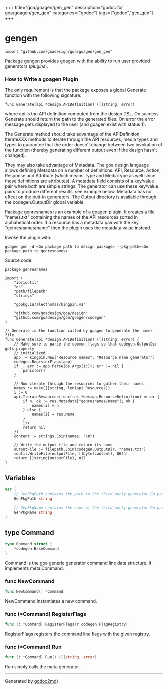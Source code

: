 +++
title="goa/goagen/gen_gen"
description="godoc for goa/goagen/gen_gen"
categories=["godoc"]
tags=["godoc","gen_gen"]
+++

# gengen
    import "github.com/goadesign/goa/goagen/gen_gen"

Package gengen provides goagen with the ability to run user provided generators (*plugins*).

### How to Write a goagen Plugin
The only requirement is that the package exposes a global Generate function with the following
signature:


	func Generate(api *design.APIDefinition) ([]string, error)

where api is the API definition computed from the design DSL. On success Generate should return
the path to the generated files. On error the error message gets displayed to the user (and
goagen exist with status 1).

The Generate method should take advantage of the APIDefinition IterateXXX methods to iterate
through the API resources, media types and types to guarantee that the order doesn't change
between two invokation of the function (thereby generating different output even if the design
hasn't changed).

They may also take advantage of Metadata. The goa design language allows defining Metadata on a
number of definitions: API, Resource, Action, Response and Attribute (which means Type and
MediaType as well since these definitions are attributes). A metadata field consists of a
key/value pair where both are simple strings. The generator can use these key/value pairs to
produce different results, see example below. Metadata has no effect on the buit-in generators.
The Output directory is available through the codegen.OutputDir global variable.

Package genresnames is an example of a goagen plugin. It creates a file "names.txt" containing
the names of the API resources sorted in alphabetical order. If a resource has a
metadata pair with the key "genresnames/name" then the plugin uses the metadata value instead.

Invoke the plugin with:


	goagen gen -d <Go package path to design package> --pkg-path=<Go package path to genresnames>

Source code:


	package genresnames
	
	import (
		"io/ioutil"
		"os"
		"path/filepath"
		"strings"
	
		"gopkg.in/alecthomas/kingpin.v2"
	
		"github.com/goadesign/goa/design"
		"github.com/goadesign/goa/goagen/codegen"
	)
	
	// Generate is the function called by goagen to generate the names file.
	func Generate(api *design.APIDefinition) ([]string, error) {
		// Make sure to parse the common flags so that codegen.OutputDir gets properly
		// initialized.
		app := kingpin.New("Resource names", "Resource name generator")
		codegen.RegisterFlags(app)
		if _, err := app.Parse(os.Args[1:]); err != nil {
			panic(err)
		}
	
		// Now iterate through the resources to gather their names
		names := make([]string, len(api.Resources))
		i := 0
		api.IterateResources(func(res *design.ResourceDefinition) error {
			if n, ok := res.Metadata["genresnames/name"]; ok {
				names[i] = n
			} else {
				names[i] = res.Name
			}
			i++
			return nil
		})
		content := strings.Join(names, "\n")
	
		// Write the output file and return its name
		outputFile := filepath.Join(codegen.OutputDir, "names.txt")
		ioutil.WriteFile(outputFile, []byte(content), 0644)
		return []string{outputFile}, nil
	}





## Variables
``` go
var (
    // GenPkgPath contains the path to the third party generator Go package.
    GenPkgPath string

    // GenPkgName contains the name of the third party generator Go package.
    GenPkgName string
)
```


## type Command
``` go
type Command struct {
    *codegen.BaseCommand
}
```
Command is the goa generic generator command line data structure.
It implements meta.Command.









### func NewCommand
``` go
func NewCommand() *Command
```
NewCommand instantiates a new command.




### func (\*Command) RegisterFlags
``` go
func (c *Command) RegisterFlags(r codegen.FlagRegistry)
```
RegisterFlags registers the command line flags with the given registry.



### func (\*Command) Run
``` go
func (c *Command) Run() ([]string, error)
```
Run simply calls the meta generator.









- - -
Generated by [godoc2md](http://godoc.org/github.com/davecheney/godoc2md))
